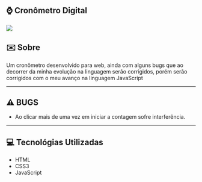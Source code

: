 ## ⌚ Cronômetro Digital
<div>
  <img src="https://ik.imagekit.io/53vofovqwp/timer_R8VBBPEB7.png">
</div

---

## ✉️ Sobre
Um cronômetro desenvolvido para web, ainda com alguns bugs que ao decorrer da minha evolução na linguagem serão corrigidos, porém serão corrigidos com o meu avanço na linguagem JavaScript

---

## ⚠️ BUGS
- Ao clicar mais de uma vez em iniciar a contagem sofre interferência.

---

## 💻 Tecnológias Utilizadas
- HTML
- CSS3
- JavaScript
